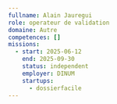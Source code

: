 ```yaml
---
fullname: Alain Jauregui
role: operateur de validation
domaine: Autre
competences: []
missions:
  - start: 2025-06-12
    end: 2025-09-30
    status: independent
    employer: DINUM
    startups:
      - dossierfacile
---
```

